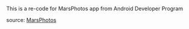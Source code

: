This is a re-code for MarsPhotos app from Android Developer Program

source: 
[MarsPhotos](https://github.com/google-developer-training/basic-android-kotlin-compose-training-mars-photos.git)


